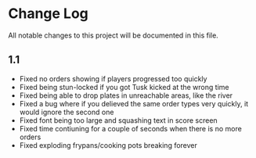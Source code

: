 # Change Log
All notable changes to this project will be documented in this file.

## 1.1
- Fixed no orders showing if players progressed too quickly
- Fixed being stun-locked if you got Tusk kicked at the wrong time
- Fixed being able to drop plates in unreachable areas, like the river
- Fixed a bug where if you delieved the same order types very quickly, it would ignore the second one
- Fixed font being too large and squashing text in score screen
- Fixed time contiuning for a couple of seconds when there is no more orders
- Fixed exploding frypans/cooking pots breaking forever